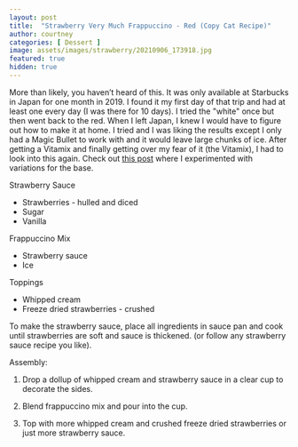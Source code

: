 ```yaml
---
layout: post
title:  "Strawberry Very Much Frappuccino - Red (Copy Cat Recipe)"
author: courtney
categories: [ Dessert ]
image: assets/images/strawberry/20210906_173918.jpg
featured: true
hidden: true
---
```


More than likely, you haven’t heard of this. It was only available at Starbucks in Japan for one month in 2019. I found it my first day of that trip and had at least one every day (I was there for 10 days). I tried the "white" once but then went back to the red. When I left Japan, I knew I would have to figure out how to make it at home. I tried and I was liking the results except I only had a Magic Bullet to work with and it would leave large chunks of ice. After getting a Vitamix and finally getting over my fear of it (the Vitamix), I had to look into this again. Check out [this post](2021_10_19_StrawberrySauceBattle.md) where I experimented with variations for the base. 

Strawberry Sauce
- Strawberries - hulled and diced
- Sugar
- Vanilla

Frappuccino Mix
- Strawberry sauce
- Ice

Toppings
- Whipped cream
- Freeze dried strawberries - crushed

To make the strawberry sauce, place all ingredients in sauce pan and cook until strawberries are soft and sauce is thickened. (or follow any strawberry sauce recipe you like).

Assembly:

1. Drop a dollup of whipped cream and strawberry sauce in a clear cup to decorate the sides.

2. Blend frappuccino mix and pour into the cup.

3. Top with more whipped cream and crushed freeze dried strawberries or just more strawberry sauce.
